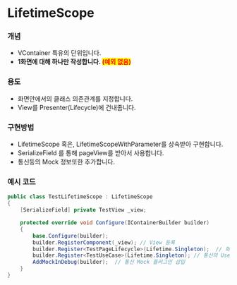 # LifetimeScope

### 개념

* VContainer 특유의 단위입니다.
* **1화면에 대해 하나만 작성합니다.&#x20;**<mark style="color:red;">**(예외 없음)**</mark>

### 용도

* 화면안에서의 클래스 의존관계를 지정합니다.
* View를 Presenter(Lifecycle)에 건내줍니다.

### 구현방법

* LifetimeScope 혹은, LifetimeScopeWithParameter를 상속받아 구현합니다.
* SerializeField 를 통해 pageView를 받아서 사용합니다.
* 통신등의 Mock 정보또한 추가합니다.

### 예시 코드

```csharp
public class TestLifetimeScope : LifetimeScope
{
    [SerializeField] private TestView _view;

    protected override void Configure(IContainerBuilder builder)
    {
        base.Configure(builder);
        builder.RegisterComponent(_view); // View 등록
        builder.Register<TestPageLifecycle>(Lifetime.Singleton);  // 화면별 Lifecycle 등록
        builder.Register<TestUseCase>(Lifetime.Singleton); // 통신의 UseCase 등록
        AddMockInDebug(builder);  // 통신 Mock 플러그인 삽입
    }
}
```
